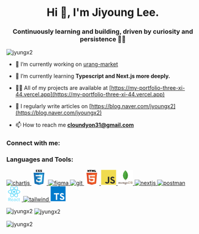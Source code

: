 <h1 align="center">Hi 👋, I'm Jiyoung Lee.</h1>
<h3 align="center">Continuously learning and building, driven by curiosity and persistence 🚀✨</h3>

<p align="left"> <img src="https://komarev.com/ghpvc/?username=jyungx2&label=Profile%20views&color=0e75b6&style=flat" alt="jyungx2" /> </p>

- 🔭 I’m currently working on [urang-market](https://next-urang-market.vercel.app/)

- 🌱 I’m currently learning **Typescript and Next.js more deeply.**

- 👨‍💻 All of my projects are available at [https://my-portfolio-three-xi-44.vercel.app](https://my-portfolio-three-xi-44.vercel.app)

- 📝 I regularly write articles on [https://blog.naver.com/jyoungx2](https://blog.naver.com/jyoungx2)

- 📫 How to reach me **cloundyon31@gmail.com**

<h3 align="left">Connect with me:</h3>
<p align="left">
</p>

<h3 align="left">Languages and Tools:</h3>
<p align="left"> <a href="https://www.chartjs.org" target="_blank" rel="noreferrer"> <img src="https://www.chartjs.org/media/logo-title.svg" alt="chartjs" width="40" height="40"/> </a> <a href="https://www.w3schools.com/css/" target="_blank" rel="noreferrer"> <img src="https://raw.githubusercontent.com/devicons/devicon/master/icons/css3/css3-original-wordmark.svg" alt="css3" width="40" height="40"/> </a> <a href="https://www.figma.com/" target="_blank" rel="noreferrer"> <img src="https://www.vectorlogo.zone/logos/figma/figma-icon.svg" alt="figma" width="40" height="40"/> </a> <a href="https://git-scm.com/" target="_blank" rel="noreferrer"> <img src="https://www.vectorlogo.zone/logos/git-scm/git-scm-icon.svg" alt="git" width="40" height="40"/> </a> <a href="https://www.w3.org/html/" target="_blank" rel="noreferrer"> <img src="https://raw.githubusercontent.com/devicons/devicon/master/icons/html5/html5-original-wordmark.svg" alt="html5" width="40" height="40"/> </a> <a href="https://developer.mozilla.org/en-US/docs/Web/JavaScript" target="_blank" rel="noreferrer"> <img src="https://raw.githubusercontent.com/devicons/devicon/master/icons/javascript/javascript-original.svg" alt="javascript" width="40" height="40"/> </a> <a href="https://www.mongodb.com/" target="_blank" rel="noreferrer"> <img src="https://raw.githubusercontent.com/devicons/devicon/master/icons/mongodb/mongodb-original-wordmark.svg" alt="mongodb" width="40" height="40"/> </a> <a href="https://nextjs.org/" target="_blank" rel="noreferrer"> <img src="https://cdn.worldvectorlogo.com/logos/nextjs-2.svg" alt="nextjs" width="40" height="40"/> </a> <a href="https://postman.com" target="_blank" rel="noreferrer"> <img src="https://www.vectorlogo.zone/logos/getpostman/getpostman-icon.svg" alt="postman" width="40" height="40"/> </a> <a href="https://reactjs.org/" target="_blank" rel="noreferrer"> <img src="https://raw.githubusercontent.com/devicons/devicon/master/icons/react/react-original-wordmark.svg" alt="react" width="40" height="40"/> </a> <a href="https://tailwindcss.com/" target="_blank" rel="noreferrer"> <img src="https://www.vectorlogo.zone/logos/tailwindcss/tailwindcss-icon.svg" alt="tailwind" width="40" height="40"/> </a> <a href="https://www.typescriptlang.org/" target="_blank" rel="noreferrer"> <img src="https://raw.githubusercontent.com/devicons/devicon/master/icons/typescript/typescript-original.svg" alt="typescript" width="40" height="40"/> </a> </p>

<p><img align="left" src="https://github-readme-stats.vercel.app/api/top-langs?username=jyungx2&show_icons=true&locale=en&layout=compact" alt="jyungx2" /></p>

<p>&nbsp;<img align="center" src="https://github-readme-stats.vercel.app/api?username=jyungx2&show_icons=true&locale=en" alt="jyungx2" /></p>

<p><img align="center" src="https://github-readme-streak-stats.herokuapp.com/?user=jyungx2&" alt="jyungx2" /></p>
